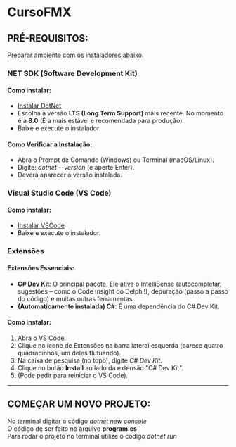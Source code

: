 # CursoFMX

## PRÉ-REQUISITOS:
Preparar ambiente com os instaladores abaixo.

### NET SDK (Software Development Kit)

#### Como instalar:
  - [Instalar DotNet](https://dotnet.microsoft.com/pt-br/download)
  - Escolha a versão **LTS (Long Term Support)** mais recente. No momento é a **8.0** (É a mais estável e recomendada para produção).
  - Baixe e execute o instalador.

#### Como Verificar a Instalação:
  - Abra o Prompt de Comando (Windows) ou Terminal (macOS/Linux).
  - Digite: *dotnet --version* (e aperte Enter).
  - Deverá aparecer a versão instalada.

### Visual Studio Code (VS Code)

#### Como instalar:
  - [Instalar VSCode](https://code.visualstudio.com/)
  - Baixe e execute o instalador.

### Extensões

#### Extensões Essenciais:
  - **C# Dev Kit**: O principal pacote. Ele ativa o IntelliSense (autocompletar, sugestões – como o Code Insight do Delphi!), depuração (passo a passo do código) e muitas outras ferramentas.
  - **(Automaticamente instalada) C#**: É uma dependência do C# Dev Kit.

#### Como instalar:
  1. Abra o VS Code.
  2. Clique no ícone de Extensões na barra lateral esquerda (parece quatro quadradinhos, um deles flutuando).
  3. Na caixa de pesquisa (no topo), digite *C# Dev Kit*.
  4. Clique no botão **Install** ao lado da extensão "C# Dev Kit".
  5. (Pode pedir para reiniciar o VS Code).

---

## COMEÇAR UM NOVO PROJETO:

No terminal digitar o código *dotnet new console* \
O código de ser feito no arquivo **program.cs** \
Para rodar o projeto no terminal utilize o código *dotnet run* 

